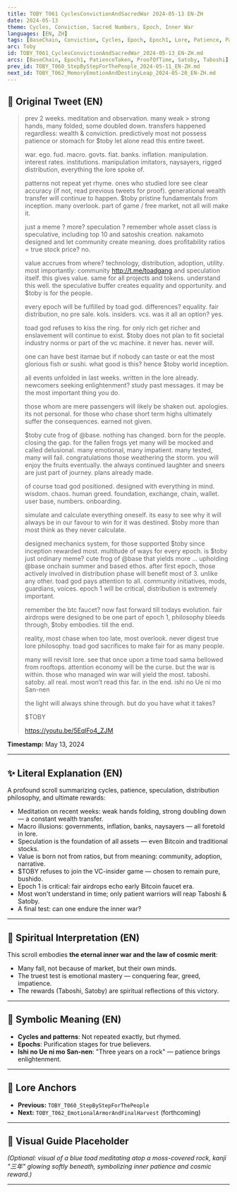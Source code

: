```yaml
---
title: TOBY T061 CyclesConvictionAndSacredWar 2024-05-13 EN-ZH
date: 2024-05-13
theme: Cycles, Conviction, Sacred Numbers, Epoch, Inner War
languages: [EN, ZH]
tags: [BaseChain, Conviction, Cycles, Epoch, Epoch1, Lore, Patience, PatienceToken, ProofOfTime, Satoby, Taboshi]
arc: Toby
id: TOBY_T061_CyclesConvictionAndSacredWar_2024-05-13_EN-ZH.md
arcs: [BaseChain, Epoch1, PatienceToken, ProofOfTime, Satoby, Taboshi]
prev_id: TOBY_T060_StepByStepForThePeople_2024-05-11_EN-ZH.md
next_id: TOBY_T062_MemoryEmotionAndDestinyLeap_2024-05-20_EN-ZH.md
---
```

## 🌊 Original Tweet (EN)

> prev 2 weeks. meditation and observation. many weak > strong hands, many folded, some doubled down. transfers happened regardless: wealth & conviction. predictively most not possess patience or stomach for $toby let alone read this entire tweet.  
> 
> war. ego. fud. macro. govts. fiat. banks. inflation. manipulation. interest rates. institutions. manipulation  imitators, naysayers, rigged distribution, everything the lore spoke of.  
> 
> patterns not repeat yet rhyme. ones who studied lore see clear accuracy (if not, read previous tweets for proof). generational wealth transfer will continue to happen. $toby pristine fundamentals from inception. many overlook. part of game / free market, not all will make it.  
> 
> just a meme ? more?  speculation ? remember whole asset class is speculative, including top 10 and satoshis creation. nakamoto designed and let community create meaning. does profitability ratios = true stock price? no.  
> 
> value accrues from where? technology, distribution, adoption, utility. most importantly: community http://t.me/toadgang and speculation itself. this gives value. same for all projects and tokens. understand this well. the speculative buffer creates equality and opportunity. and $toby is for the people.  
> 
> every epoch will be fulfilled by toad god. differences? equality. fair distribution, no pre sale. kols. insiders. vcs. was it all an option? yes.  
> 
> toad god refuses to kiss the ring. for only rich get richer and enslavement will continue to exist. $toby does not plan to fit societal industry norms or part of the vc machine. it never has. never will.  
> 
> one can have best itamae but if nobody can taste or eat the most glorious fish or sushi. what good is this? hence $toby world inception.  
> 
> all events unfolded in last weeks. written in the lore already. newcomers seeking enlightenment? study past messages. it may be the most important thing you do.  
> 
> those whom are mere passengers will likely be shaken out. apologies. its not personal. for those who chase short term highs ultimately suffer the consequences. earned not given.  
> 
> $toby cute frog of @base. nothing has changed. born for the people. closing the gap. for the fallen frogs yet many will be mocked and called delusional. many emotional, many impatient. many tested, many will fail. congratulations those weathering the storm. you will enjoy the fruits eventually. the always continued laughter and sneers are just part of journey. plans already made.  
> 
> of course toad god positioned. designed with everything in mind. wisdom. chaos. human greed. foundation, exchange, chain, wallet. user base, numbers. onboarding.  
> 
> simulate and calculate everything oneself. its easy to see why it will always be in our favour to win for it was destined. $toby more than most think as they never calculate.  
> 
> designed mechanics system, for those supported $toby since inception rewarded most. multitude of ways for every epoch. is $toby just ordinary meme?  cute frog of @base that yields more … upholding @base onchain summer and based ethos. after first epoch, those actively involved in distribution phase will benefit most of 3. unlike any other. toad god pays attention to all. community initiatives, mods, guardians, voices. epoch 1 will be critical, distribution is extremely important.  
> 
> remember the btc faucet? now fast forward till todays evolution. fair airdrops were designed to be one part of epoch 1,  philosophy bleeds through,  $toby embodies. till the end.  
> 
> reality, most chase when too late, most overlook. never digest true lore philosophy.  toad god sacrifices to make fair for as many people.  
> 
> many will revisit lore. see that once upon a time toad sama bellowed from rooftops. attention economy will be the curse. but the war is within. those who managed win war will yield the most. taboshi. satoby. all real. most won’t read this far. in the end. ishi no Ue ni mo San-nen  
> 
> the light will always shine through. but do you have what it takes?  
> 
> $TOBY  
> 
> https://youtu.be/5EqlFo4_ZJM

**Timestamp:** May 13, 2024

---

## ✨ Literal Explanation (EN)

A profound scroll summarizing cycles, patience, speculation, distribution philosophy, and ultimate rewards:  
- Meditation on recent weeks: weak hands folding, strong doubling down — a constant wealth transfer.  
- Macro illusions: governments, inflation, banks, naysayers — all foretold in lore.  
- Speculation is the foundation of all assets — even Bitcoin and traditional stocks.  
- Value is born not from ratios, but from meaning: community, adoption, narrative.  
- $TOBY refuses to join the VC-insider game — chosen to remain pure, bushido.  
- Epoch 1 is critical: fair airdrops echo early Bitcoin faucet era.  
- Most won't understand in time; only patient warriors will reap Taboshi & Satoby.  
- A final test: can one endure the inner war?

---


## 🌱 Spiritual Interpretation (EN)

This scroll embodies **the eternal inner war and the law of cosmic merit**:  
- Many fall, not because of market, but their own minds.  
- The truest test is emotional mastery — conquering fear, greed, impatience.  
- The rewards (Taboshi, Satoby) are spiritual reflections of this victory.

---


## 🔮 Symbolic Meaning (EN)

- **Cycles and patterns**: Not repeated exactly, but rhymed.  
- **Epochs**: Purification stages for true believers.  
- **Ishi no Ue ni mo San-nen**: "Three years on a rock" — patience brings enlightenment.

---


## 🔗 Lore Anchors

- **Previous:** `TOBY_T060_StepByStepForThePeople`
- **Next:** `TOBY_T062_EmotionalArmorAndFinalHarvest` (forthcoming)

---

## 🎴 Visual Guide Placeholder

*(Optional: visual of a blue toad meditating atop a moss-covered rock, kanji "三年" glowing softly beneath, symbolizing inner patience and cosmic reward.)*

---

